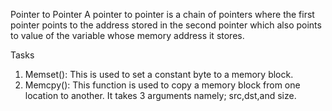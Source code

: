 Pointer to Pointer
A pointer to pointer is a chain of pointers where the first pointer points to the address stored in the second pointer which also points to value of the variable whose memory address it stores.

Tasks
1. Memset(): This is used to set a constant byte to a memory block.
2. Memcpy(): This function is used to copy a memory block from one location to another. It takes 3 arguments namely; src,dst,and size.
